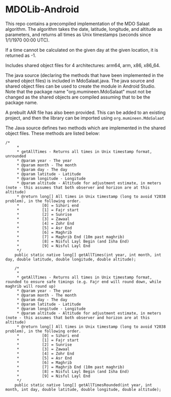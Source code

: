 # MDOLib-Android

This repo contains a precompiled implementation of the MDO Salaat algorithm.  The algorithm takes the date, latitude, longitude, and altitude as parameters, and returns all times as Unix timestamps (seconds since 1/1/1970 00:00 UTC).

If a time cannot be calculated on the given day at the given location, it is returned as -1.

Includes shared object files for 4 architectures: arm64, arm, x86, x86_64. 

The java source (declaring the methods that have been implemented in the shared object files) is included in MdoSalaat.java.  The java source and shared object files can be used to create the module in Android Studio.  Note that the package name "org.mumineen.MdoSalaat" must not be changed as the shared objects are compiled assuming that to be the package name.

A prebuilt AAR file has also been provided.  This can be added to an existing project, and then the library can be imported using `org.mumineen.MdoSalaat`


The Java source defines two methods which are implemented in the shared object files.  These methods are listed below:
```
/*
     *
     * getAllTimes - Returns all times in Unix timestamp format, unrounded
     * @param year - The year
     * @param month - The month
     * @param day - The day
     * @param latitude - Latitude
     * @param longitude - Longitude
     * @param altitude - Altitude for adjustment estimate, in meters (note - this assumes that both observer and horizon are at this altitude)
     * @return long[] All times in Unix timestamp (long to avoid Y2038 problem), in the following order.
     *          [0] = Sihori end
     *          [1] = Fajr start
     *          [2] = Sunrise
     *          [3] = Zawaal
     *          [4] = Zohr End
     *          [5] = Asr End
     *          [6] = Maghrib
     *          [7] = Maghrib End (10m past maghrib)
     *          [8] = Nisful Layl Begin (and Isha End)
     *          [9] = Nisful Layl End
     */
    public static native long[] getAllTimes(int year, int month, int day, double latitude, double longitude, double altitude);

    /*
     *
     * getAllTimes - Returns all times in Unix timestamp format, rounded to ensure safe timings (e.g. Fajr end will round down, while maghrib will round up)
     * @param year - The year
     * @param month - The month
     * @param day - The day
     * @param latitude - Latitude
     * @param longitude - Longitude
     * @param altitude - Altitude for adjustment estimate, in meters (note - this assumes that both observer and horizon are at this altitude)
     * @return long[] All times in Unix timestamp (long to avoid Y2038 problem), in the following order.
     *          [0] = Sihori end
     *          [1] = Fajr start
     *          [2] = Sunrise
     *          [3] = Zawaal
     *          [4] = Zohr End
     *          [5] = Asr End
     *          [6] = Maghrib
     *          [7] = Maghrib End (10m past maghrib)
     *          [8] = Nisful Layl Begin (and Isha End)
     *          [9] = Nisful Layl End
     */
    public static native long[] getAllTimesRounded(int year, int month, int day, double latitude, double longitude, double altitude);
```
